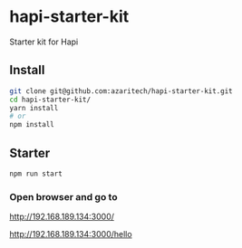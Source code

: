 # hapi-starter-kit
Starter kit for Hapi

## Install
```bash
git clone git@github.com:azaritech/hapi-starter-kit.git
cd hapi-starter-kit/
yarn install
# or
npm install
```

## Starter
```bash
npm run start
```

### Open browser and go to
http://192.168.189.134:3000/

http://192.168.189.134:3000/hello
